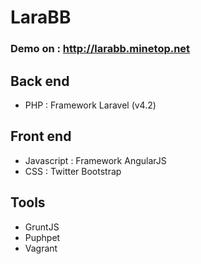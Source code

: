 # LaraBB

### Demo on : http://larabb.minetop.net

## Back end

* PHP : Framework Laravel (v4.2)


## Front end

* Javascript : Framework AngularJS
* CSS : Twitter Bootstrap


## Tools

* GruntJS
* Puphpet
* Vagrant
